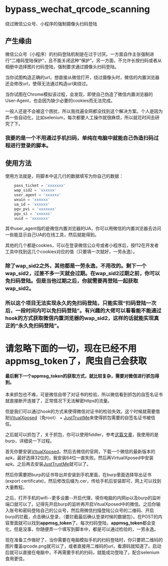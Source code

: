 # bypass_wechat_qrcode_scanning
绕过微信公众号、小程序的强制摄像头扫码登陆


## 产生缘由

微信公众号（小程序）的扫码登陆机制是在过于讨厌。一方面自作主张强制进行“二维码登陆保护”，且不能关闭这种“保护”。另一方面，不允许长按扫码或者从相册中选择图片扫码登陆，强制要求通过摄像头扫码登陆。

当你试图构造正确的url，想直接从微信打开，绕过摄像头时，微信的内置浏览器还会修改url，使得无法通过构造url来绕过。

当你试图在Chrome模拟该过程，会发现，即使自己伪造了微信内置浏览器的User-Agent，也会因为缺少必要的cookies而无法完成。

一般人还是不会被这个困扰，所以我找遍全网都没找到这个解决方案。个人是因为弄一些自动化，比如selenium，每次都要人工操作就很麻烦，所以就花时间去研究了下。

### 我要的是一个不用通过手机扫码，单纯在电脑中就能自己伪造扫码过程进行登录的脚本。

## 使用方法

使用方法就是，将脚本中这几行的数据填写为你自己的数据：

```python
    pass_ticket = 'xxxxxxx'
    wap_sid2 = 'xxxxxx'
    user_agent = 'xxxxxx'
    wxuin = 'xxxxxx'
    ua_id = 'xxxxxx'
    pgv_pvi = 'xxxxxxx'
    pgv_si = 'xxxxxx'
    uuid = 'xxxxxxx'
```

其中user_agent指的是微信内置浏览器的UA，你可以用微信的内置浏览器去访问一些能显示自己UA的在线工具，然后就能得到。

其他的几个都是cookies，可以在登录微信公众号或者小程序后，按f12在开发者工具中找到这几个cookies对应的值（只要填一次就好，一劳永逸）。



### 除了wap_sid2之外，其他都是一劳永逸，不用改的。剩下一个wap_sid2，过差不多一天就会过期。在wap_sid2过期之前，你可以免扫码登陆。但是当他过期之后，你就需要再登陆一起获取wap_sid2。



### 所以这个项目无法实现永久的免扫码登陆，只能实现“扫码登陆一次后，一段时间内可以免扫码登陆”。有兴趣的大佬可以看看能不能通过hook的方式获取微信内置浏览器的wap_sid2，这样的话就能实现真正的“永久免扫码登陆”。





# 请忽略下面的一切，现在已经不用appmsg_token了，爬虫自己会获取



#### 最后剩下一个appmsg_token的获取方式，就比较复杂，需要对微信进行抓包得到。
本来抓包也不难，可是微信自带了对证书的检验，所以微信看到抓包的自签名证书就直接断开连接了，正常情况下无法解密https的流量。

但是我们可以通过hook的方式来使得微信对证书的检验失效。这个时候就需要借助[VitualXposed](https://github.com/android-hacker/VirtualXposed)（免root） + [JustTrustMe](https://github.com/Fuzion24/JustTrustMe)来使得抓包需要的自签名证书被信任。

之后就可以抓包了，关于抓包，你可以使用fiddler，参考[这篇文章](https://github.com/wnma3mz/wechat_articles_spider/blob/master/docs/get_appmsg_token.md)，我使用的是burp，详细说一下过程。

首先你要安装[VitualXposed](https://github.com/android-hacker/VirtualXposed)，然后去微信的官网，下载一个微信的最新版本的apk，最好选择32位的，我安装64位一直失败。然后再VirtualXposed中安装apk。之后再去安装[JustTrustMe](https://github.com/Fuzion24/JustTrustMe)就可以了。

然后你需要把burp的证书导出并安装到手机里面，在burp里面选择导出证书(export certificate)，然后修改后缀为.cer，传给手机后安装即可，网上可以找到大量教程。

之后，打开手机的wifi--更多设置--开启代理，填你电脑的内网ip以及burp的监听端口就可以了。记得先开启burp的监听再开启VitualXposed中的微信。之后你输入账号和密码登陆自己的公众号，然后用微信扫描登陆公众号的二维码、开启burp的拦截，点击确认登录，（要拦截最后确认登录时候的数据包）。在POST的内容里面就可以找到**appmsg_token**了。每次扫码登陆，**appmsg_token**都会变化，但是没事，你随便弄一个填写到脚本中，都是可以通过检验的，一劳永逸。



现在准备工作做好了，当你需要在电脑模拟手机的扫码登陆时，你只要把二维码的图片覆盖qrcode.png就可以了，或者直接用二维码的url，看源码就知道了。启动后就可以直接在电脑中，不再需要手机的扫码，就能成功登陆了。配合selenium食用更佳。